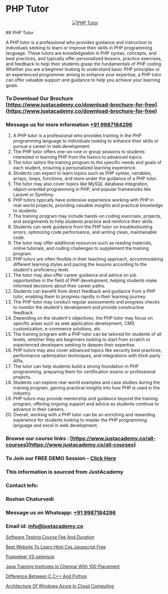 # PHP Tutor

<p align="center">
  <a href="https://justacademy.co/course-detail/php-training">
    <img src="https://justacademy.co/storage2/course_image/1676637155_course_image.webp" alt="PHP Tutor">
  </a>
</p>
## PHP Tutor

A PHP tutor is a professional who provides guidance and instruction to individuals seeking to learn or improve their skills in PHP programming language. These tutors are knowledgeable in PHP syntax, concepts, and best practices, and typically offer personalized lessons, practice exercises, and feedback to help their students grasp the fundamentals of PHP coding. Whether you are a beginner looking to understand basic PHP principles or an experienced programmer aiming to enhance your expertise, a PHP tutor can offer valuable support and guidance to help you achieve your learning goals.
### To Download Our Brochure [https://www.justacademy.co/download-brochure-for-free](https://www.justacademy.co/download-brochure-for-free)
### Message us for more information [+91 9987184296](https://api.whatsapp.com/send?phone=919987184296)
1) A PHP tutor is a professional who provides training in the PHP programming language to individuals looking to enhance their skills or pursue a career in web development.
2) The PHP tutor offers one-on-one or group sessions to students interested in learning PHP from the basics to advanced topics.
3) The tutor tailors the training program to the specific needs and goals of each student, ensuring a personalized learning experience.
4) Students can expect to learn topics such as PHP syntax, variables, arrays, loops, functions, and more under the guidance of a PHP tutor.
5) The tutor may also cover topics like MySQL database integration, object-oriented programming in PHP, and popular frameworks like Laravel or Symfony.
6) PHP tutors typically have extensive experience working with PHP in real-world projects, providing valuable insights and practical knowledge to students.
7) The training program may include hands-on coding exercises, projects, and assignments to help students practice and reinforce their skills.
8) Students can seek guidance from the PHP tutor on troubleshooting errors, optimizing code performance, and writing clean, maintainable code.
9) The tutor may offer additional resources such as reading materials, online tutorials, and coding challenges to supplement the training program.
10) PHP tutors are often flexible in their teaching approach, accommodating different learning styles and pacing the lessons according to the student's proficiency level.
11) The tutor may also offer career guidance and advice on job opportunities in the field of PHP development, helping students make informed decisions about their career paths.
12) Students can benefit from direct feedback and guidance from a PHP tutor, enabling them to progress rapidly in their learning journey.
13) The PHP tutor may conduct regular assessments and progress checks to monitor the student's development and provide constructive feedback.
14) Depending on the student's objectives, the PHP tutor may focus on specific areas such as web application development, CMS customization, e-commerce solutions, etc.
15) The training program with a PHP tutor can be tailored for students of all levels, whether they are beginners looking to start from scratch or experienced developers seeking to deepen their expertise.
16) PHP tutors may also cover advanced topics like security best practices, performance optimization techniques, and integrations with third-party APIs.
17) The tutor can help students build a strong foundation in PHP programming, preparing them for certification exams or professional projects.
18) Students can explore real-world examples and case studies during the training program, gaining practical insights into how PHP is used in the industry.
19) PHP tutors may provide mentorship and guidance beyond the training program, offering ongoing support and advice as students continue to advance in their careers.
20) Overall, working with a PHP tutor can be an enriching and rewarding experience for students looking to master the PHP programming language and excel in web development.

### Browse our course links : [https://www.justacademy.co/all-courses](https://www.justacademy.co/all-courses) 
### To Join our FREE DEMO Session - [Click Here](https://www.justacademy.co/register-for-course-demo)


### This information is sourced from JustAcademy
### Contact Info:
### Roshan Chaturvedi
### Message us on Whatsapp: [+91 9987184296](https://api.whatsapp.com/send?phone=919987184296)
### Email id: [info@justacademy.co](mailto:info@justacademy.co)
                
[Software Testing Course Fee And Duration](https://www.linkedin.com/pulse/software-testing-course-fee-duration-justacademy-ahmedabad-kucge?trackingId=39b7l%2Bgy1MeS11M0BaFrAA%3D%3D&lipi=urn%3Ali%3Apage%3Ad_flagship3_company_admin%3BBLvwE5WSQ1yNRcYM20AJ%2Fw%3D%3D)

[Best Website To Learn Html Css Javascript Free](https://www.linkedin.com/pulse/best-website-learn-html-css-javascript-free-justacademy-mabgc?trackingId=YiOtmnTjRErqi2UGUJOOKw%3D%3D&lipi=urn%3Ali%3Apage%3Ad_flagship3_company_admin%3BI8wAi6m6RHmFDIiqUS2smQ%3D%3D)

[Puppeteer VS selenium](https://medium.com/@abhidnya.1068/puppeteer-vs-selenium-7090f8e52071)

[Java Training Institutes In Chennai With 100 Placement](https://medium.com/@mistersumit961/java-training-institutes-in-chennai-with-100-placement-fe14d5590e93)

[Difference Between C C++ And Python](https://justacademyin.github.io/justacademy/difference-between-c-c++-and-python)

[Architecture Of Windows Azure In Cloud Computing](https://justacademyin.github.io/justacademy/architecture-of-windows-azure-in-cloud-computing)

